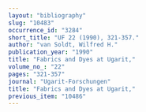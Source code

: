 ```yaml
---
layout: "bibliography"
slug: "10483"
occurrence_id: "3284"
short_title: "UF 22 (1990), 321-357."
author: "van Soldt, Wilfred H."
publication_year: "1990"
title: "Fabrics and Dyes at Ugarit,"
volume_no_: "22"
pages: "321-357"
journal: "Ugarit-Forschungen"
title: "Fabrics and Dyes at Ugarit,"
previous_item: "10486"
---
```

